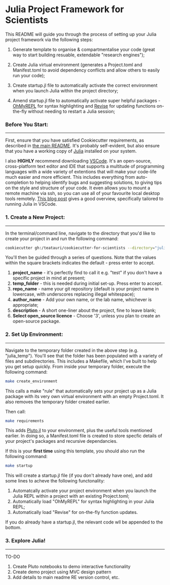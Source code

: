 # Julia Project Framework for Scientists

This README will guide you through the process of setting up your Julia project framework via the following steps:

1. Generate template to organise & compartmentalise your code (great way to start building resuable, extendable "research engines");

2. Create Julia virtual environment (generates a Project.toml and Manifest.toml to avoid dependency conflicts and allow others to easily run your code);

3. Create startup.jl file to automatically activate the correct environment when you launch Julia within the project directory;

4. Amend startup.jl file to automatically activate super helpful packages - [OhMyREPL](https://github.com/KristofferC/OhMyREPL.jl) for syntax highlighting and [Revise](https://github.com/timholy/Revise.jl) for updating functions on-the-fly without needing to restart a Julia session;

### Before You Start:

---

First, ensure that you have satisfied Cookiecutter requirements, as described in [the main README](https://github.com/teatauri/cookiecutter-for-scientists). It's probably self-evident, but also ensure that you have a working copy of [Julia](https://julialang.org/downloads/) installed on your system.

I also **HIGHLY** recommend downloading [VSCode](https://code.visualstudio.com/). It's an open-source, cross-platform text editor and IDE that supports a multitude of programming languages with a wide variety of extentions that will make your code-life much easier and more efficient. This includes everything from auto-completion to helping identify bugs and suggesting solutions, to giving tips on the style and structure of your code. It even allows you to mount a remote machine via ssh, so you can use all of your favourite local desktop tools remotely. [This blog post](https://techytok.com/julia-vscode/) gives a good overview, specifically tailored to running Julia in VSCode.

### 1. Create a New Project:

---

In the terminal/command line, navigate to the directory that you'd like to create your project in and run the following command:

```bash
cookiecutter gh:/teatauri/cookiecutter-for-scientists --directory="julia"
```

You'll then be guided through a series of questions. Note that the values within the square brackets indicates the default - press enter to accept.

1. **project_name** - it's perfectly find to call it e.g. "test" if you don't have a specific project in mind at present;
2. **temp_folder** - this is needed during initial set-up. Press enter to accept.
3. **repo_name** - name your git repository (default is your project name in lowercase, with underscores replacing illegal whitespace);
4. **author_name** - Add your own name, or the lab name, whichever is appropriate;
5. **description** - A short one-liner about the project, fine to leave blank;
6. **Select open_source licence** - Choose '3', unless you plan to create an open-source package.

### 2. Set Up Environment:

---

Navigate to the temporary folder created in the above step (e.g. "julia_temp"). You'll see that the folder has been populated with a variety of files and subdirectories. This includes a Makefile, which I've built to help you get setup quickly. From inside your temporary folder, execute the following command:

```bash
make create_environment
```

This calls a make "rule" that automatically sets your project up as a Julia package with its very own virtual environment with an empty Project.toml. It also removes the temporary folder created earlier.

Then call:

```bash
make requirements
```

This adds [Pluto.jl](https://towardsdatascience.com/reactive-data-analysis-with-julia-in-pluto-notebooks-b4652defd03e) to your environment, plus the useful tools mentioned earlier. In doing so, a Manifest.toml file is created to store specfic details of your project's packages and recursive dependancies.

If this is your **first time** using this template, you should also run the following command:

```bash
make startup
```

This will create a startup.jl file (if you don't already have one), and add some lines to acheve the following functonality:

1. Automatcally activate your project environment when you launch the Julia REPL within a project with an existing Project.toml;
2. Automatically load "OhMyREPL" for syntax highlighting in your Julia REPL;
3. Automatically load "Revise" for on-the-fly function updates.

If you do already have a startup.jl, the relevant code wll be appended to the bottom.

### 3. Explore Julia!

---

TO-DO

1. Create Pluto notebooks to demo interactive functionality
2. Create demo project using MVC design pattern
3. Add details to main readme RE version control, etc.

